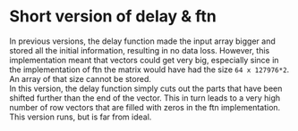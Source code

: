 # Short version of delay & ftn

In previous versions, the delay function made the input array bigger and stored all the initial information, resulting in no data loss.
However, this implementation meant that vectors could get very big, especially since in the implementation of ftn the matrix would have
had the size `64 x 127976*2`. An array of that size cannot be stored.  
In this version, the delay function simply cuts out the parts that have been shifted further than the end of the vector. This in turn 
leads to a very high number of row vectors that are filled with zeros in the ftn implementation. This version runs, but is far from ideal.
